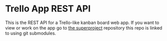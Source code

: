 # Trello App REST API

This is the REST API for a Trello-like kanban board web app. If you want to view or work on the app go to [the superproject](https://github.com/me-julian/containerized-trello) repository this repo is linked to using git submodules.
